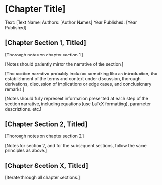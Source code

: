 # [Chapter Title]

Text: [Text Name]
Authors: [Author Names]
Year Published: [Year Published]

## [Chapter Section 1, Titled]

[Thorough notes on chapter section 1.]

[Notes should patiently mirror the narrative of the section.]

[The section narrative probably includes something like an introduction, the establishment of the terms and context under discussion, thorough derivations, discussion of implications or edge cases, and conclusionary remarks.]

[Notes should fully represent information presented at each step of the section narrative, including equations (use LaTeX formatting), parameter descriptions, etc.]

## [Chapter Section 2, Titled]

[Thorough notes on chapter section 2.]

[Notes for section 2, and for the subsequent sections, follow the same principles as above.]

## [Chapter Section X, Titled]

[Iterate through all chapter sections.]


